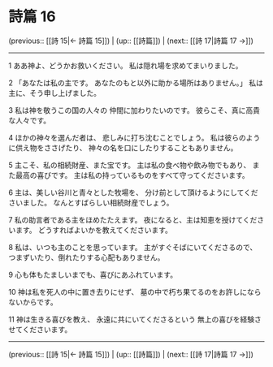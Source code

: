 # 詩篇 16

(previous:: [[詩 15|← 詩篇 15]]) | (up:: [[詩篇]]) | (next:: [[詩 17|詩篇 17 →]])

***


1 ああ神よ、どうかお救いください。 私は隠れ場を求めてまいりました。 

2 「あなたは私の主です。 あなたのもと以外に助かる場所はありません。」 私は主に、そう申し上げました。 

3 私は神を敬うこの国の人々の 仲間に加わりたいのです。 彼らこそ、真に高貴な人々です。 

4 ほかの神々を選んだ者は、 悲しみに打ち沈むことでしょう。 私は彼らのように供え物をささげたり、 神々の名を口にしたりすることもありません。 

5 主こそ、私の相続財産、また宝です。 主は私の食べ物や飲み物でもあり、 また最高の喜びです。 主は私の持っているものをすべて守ってくださいます。 

6 主は、美しい谷川と青々とした牧場を、 分け前として頂けるようにしてくださいました。 なんとすばらしい相続財産でしょう。 

7 私の助言者である主をほめたたえます。 夜になると、主は知恵を授けてくださいます。 どうすればよいかを教えてくださいます。 

8 私は、いつも主のことを思っています。 主がすぐそばにいてくださるので、 つまずいたり、倒れたりする心配もありません。 

9 心も体もたましいまでも、喜びにあふれています。 

10 神は私を死人の中に置き去りにせず、 墓の中で朽ち果てるのをお許しにならないからです。 

11 神は生きる喜びを教え、 永遠に共にいてくださるという 無上の喜びを経験させてくださいます。

***

(previous:: [[詩 15|← 詩篇 15]]) | (up:: [[詩篇]]) | (next:: [[詩 17|詩篇 17 →]])
